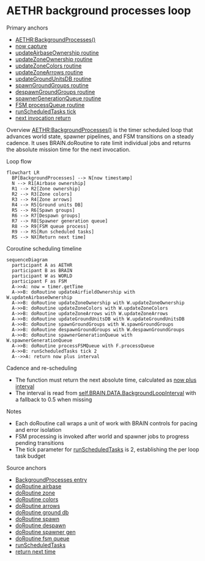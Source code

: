 # AETHR background processes loop

Primary anchors
- [AETHR:BackgroundProcesses()](../../dev/AETHR.lua:267)
- [now capture](../../dev/AETHR.lua:269)
- [updateAirbaseOwnership routine](../../dev/AETHR.lua:275)
- [updateZoneOwnership routine](../../dev/AETHR.lua:281)
- [updateZoneColors routine](../../dev/AETHR.lua:287)
- [updateZoneArrows routine](../../dev/AETHR.lua:293)
- [updateGroundUnitsDB routine](../../dev/AETHR.lua:299)
- [spawnGroundGroups routine](../../dev/AETHR.lua:305)
- [despawnGroundGroups routine](../../dev/AETHR.lua:311)
- [spawnerGenerationQueue routine](../../dev/AETHR.lua:317)
- [FSM processQueue routine](../../dev/AETHR.lua:323)
- [runScheduledTasks tick](../../dev/AETHR.lua:327)
- [next invocation return](../../dev/AETHR.lua:328)

Overview
[AETHR:BackgroundProcesses()](../../dev/AETHR.lua:267) is the timer scheduled loop that advances world state, spawner pipelines, and FSM transitions on a steady cadence. It uses BRAIN.doRoutine to rate limit individual jobs and returns the absolute mission time for the next invocation.

Loop flow

```mermaid
flowchart LR
  BP[BackgroundProcesses] --> N[now timestamp]
  N --> R1[Airbase ownership]
  R1 --> R2[Zone ownership]
  R2 --> R3[Zone colors]
  R3 --> R4[Zone arrows]
  R4 --> R5[Ground units DB]
  R5 --> R6[Spawn groups]
  R6 --> R7[Despawn groups]
  R7 --> R8[Spawner generation queue]
  R8 --> R9[FSM queue process]
  R9 --> RS[Run scheduled tasks]
  RS --> NX[Return next time]
```

Coroutine scheduling timeline

```mermaid
sequenceDiagram
  participant A as AETHR
  participant B as BRAIN
  participant W as WORLD
  participant F as FSM
  A->>A: now = timer.getTime
  A->>B: doRoutine updateAirfieldOwnership with W.updateAirbaseOwnership
  A->>B: doRoutine updateZoneOwnership with W.updateZoneOwnership
  A->>B: doRoutine updateZoneColors with W.updateZoneColors
  A->>B: doRoutine updateZoneArrows with W.updateZoneArrows
  A->>B: doRoutine updateGroundUnitsDB with W.updateGroundUnitsDB
  A->>B: doRoutine spawnGroundGroups with W.spawnGroundGroups
  A->>B: doRoutine despawnGroundGroups with W.despawnGroundGroups
  A->>B: doRoutine spawnerGenerationQueue with W.spawnerGenerationQueue
  A->>B: doRoutine processFSMQueue with F.processQueue
  A->>B: runScheduledTasks tick 2
  A-->>A: return now plus interval
```

Cadence and re-scheduling
- The function must return the next absolute time, calculated as [now plus interval](../../dev/AETHR.lua:328)
- The interval is read from [self.BRAIN.DATA.BackgroundLoopInterval](../../dev/AETHR.lua:328) with a fallback to 0.5 when missing

Notes
- Each doRoutine call wraps a unit of work with BRAIN controls for pacing and error isolation
- FSM processing is invoked after world and spawner jobs to progress pending transitions
- The tick parameter for [runScheduledTasks](../../dev/AETHR.lua:327) is 2, establishing the per loop task budget

Source anchors
- [BackgroundProcesses entry](../../dev/AETHR.lua:267)
- [doRoutine airbase](../../dev/AETHR.lua:275)
- [doRoutine zone](../../dev/AETHR.lua:281)
- [doRoutine colors](../../dev/AETHR.lua:287)
- [doRoutine arrows](../../dev/AETHR.lua:293)
- [doRoutine ground db](../../dev/AETHR.lua:299)
- [doRoutine spawn](../../dev/AETHR.lua:305)
- [doRoutine despawn](../../dev/AETHR.lua:311)
- [doRoutine spawner gen](../../dev/AETHR.lua:317)
- [doRoutine fsm queue](../../dev/AETHR.lua:323)
- [runScheduledTasks](../../dev/AETHR.lua:327)
- [return next time](../../dev/AETHR.lua:328)